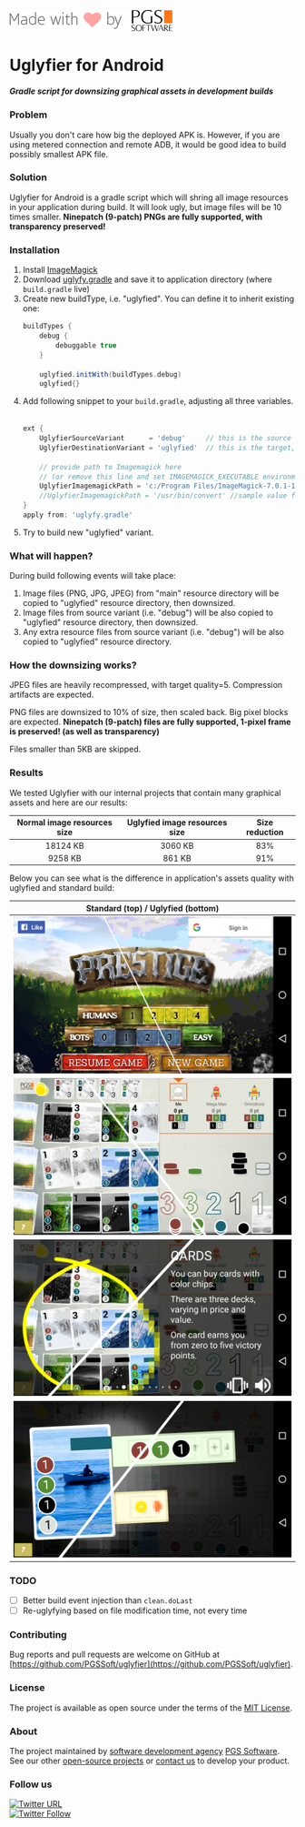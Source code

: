 ![PGS Software](screenshots/pgssoft-madewithlove.png)

# Uglyfier for Android
##### Gradle script for downsizing graphical assets in development builds

### Problem
Usually you don't care how big the deployed APK is. However, if you are using metered connection and remote ADB, it would be good idea to build possibly smallest APK file.

### Solution
Uglyfier for Android is a gradle script which will shring all image resources in your application during build. It will look ugly, but image files will be 10 times smaller. **Ninepatch (9-patch) PNGs are fully supported, with transparency preserved!**

### Installation

1. Install [ImageMagick](https://www.imagemagick.org)
2. Download [uglyfy.gradle](https://raw.githubusercontent.com/tomekziel/uglyfier/master/uglyfy.gradle) and save it to application directory (where `build.gradle` live)
3. Create new buildType, i.e. "uglyfied". You can define it to inherit existing one:
    ```groovy
    buildTypes {
        debug {
            debuggable true
        }

        uglyfied.initWith(buildTypes.debug)
        uglyfied{}
    ```
4. Add following snippet to your `build.gradle`, adjusting all three variables.
    ```groovy
    
    ext {
        UglyfierSourceVariant      = 'debug'     // this is the source build type
        UglyfierDestinationVariant = 'uglyfied'  // this is the target, uglyfied build type

        // provide path to Imagemagick here
        // (or remove this line and set IMAGEMAGICK_EXECUTABLE environment variable
        UglyfierImagemagickPath = 'c:/Program Files/ImageMagick-7.0.1-10-portable-Q16-x86/magick.exe' //sample value for Windows
        //UglyfierImagemagickPath = '/usr/bin/convert' //sample value for Linux
    }
    apply from: 'uglyfy.gradle'    
    ```
5. Try to build new "uglyfied" variant.


### What will happen?
During build following events will take place:

1. Image files (PNG, JPG, JPEG) from "main" resource directory will be copied to "uglyfied" resource directory, then downsized.
2. Image files from source variant (i.e. "debug") will be also copied to "uglyfied" resource directory, then downsized.
3. Any extra resource files from source variant (i.e. "debug") will be also copied to "uglyfied" resource directory.

### How the downsizing works?

JPEG files are heavily recompressed, with target quality=5. Compression artifacts are expected.

PNG files are downsized to 10% of size, then scaled back. Big pixel blocks are expected. **Ninepatch (9-patch) files are fully supported, 1-pixel frame is preserved! (as well as transparency)**

Files smaller than 5KB are skipped.

### Results
We tested Uglyfier with our internal projects that contain many graphical assets and here are our results: 

<table class="table table-bordered table-striped">
    <thead>
        <tr>
            <th>Normal image resources size</th>
            <th>Uglyfied image resources size</th>
            <th>Size reduction</th>
        </tr>
    </thead>    
    <tr>
        <td align="center">18124 KB</td>
        <td align="center">3060 KB</td>
        <td align="center">83%</td>
    </tr>
    <tr>
        <td align="center">9258 KB</td>
        <td align="center">861 KB</td>
        <td align="center">91%</td>
    </tr>
</table>

Below you can see what is the difference in application's assets quality with uglyfied and standard build:

<table class="table table-bordered table-striped">
    <thead>
        <tr>
            <th>Standard (top) / Uglyfied (bottom)</th>
        </tr>
    </thead>    
    <tr>
        <td align="center"><img src="/screenshots/mixed1.png" /></td>
    </tr>
    <tr>
        <td align="center"><img src="/screenshots/mixed2.png" /></td>
    </tr>
    <tr>
        <td align="center"><img src="/screenshots/mixed3.png" /></td>
    </tr>
    <tr>
        <td align="center"><img src="/screenshots/mixed4.png" /></td>
    </tr>
</table>

### TODO

 * [ ] Better build event injection than `clean.doLast`
 * [ ] Re-uglyfying based on file modification time, not every time

### Contributing

Bug reports and pull requests are welcome on GitHub at [https://github.com/PGSSoft/uglyfier](https://github.com/PGSSoft/uglyfier).

### License

The project is available as open source under the terms of the [MIT License](http://opensource.org/licenses/MIT).

### About

The project maintained by [software development agency](https://www.pgs-soft.com/) [PGS Software](https://www.pgs-soft.com/).
See our other [open-source projects](https://github.com/PGSSoft) or [contact us](https://www.pgs-soft.com/contact-us/) to develop your product.

### Follow us

[![Twitter URL](https://img.shields.io/twitter/url/http/shields.io.svg?style=social)](https://twitter.com/intent/tweet?text=https://github.com/PGSSoft/uglyfier)  
[![Twitter Follow](https://img.shields.io/twitter/follow/pgssoftware.svg?style=social&label=Follow)](https://twitter.com/pgssoftware)
